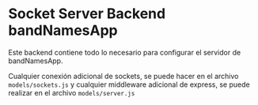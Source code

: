 # Socket Server Backend bandNamesApp

Este backend contiene todo lo necesario para configurar el servidor de bandNamesApp.

Cualquier conexión adicional de sockets, se puede hacer en el archivo ```models/sockets.js``` y cualquier middleware adicional de express, se puede realizar en el archivo ```models/server.js```
